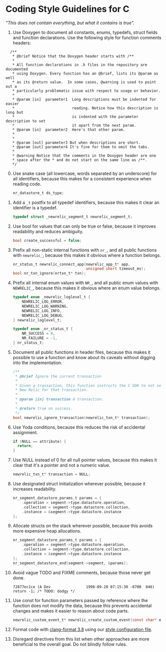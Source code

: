 # Coding Style Guidelines for C

_"This does not contain everything, but what it contains is true"._

1. Use Doxygen to document all constants, enums, typedefs, struct 
   fields and function declarations. Use the following style for function 
   comments headers:

```
  /**
   * @brief Notice that the Doxygen header starts with /**
   *
   * All function declarations in .h files in the repository are documented 
   * using Doxygen. Every function has an @brief, lists its @param as well
   * as its @return value.  In some cases, @warning is used to point out a
   * particularly problematic issue with respect to usage or behavior.  
   * 
   * @param [in]  parameter1  Long descriptions must be indented for easier 
   *                          reading. Notice how this description is long but 
   *                          is indented with the parameter description to set 
   *                          it apart from the next param.
   * @param [in]  parameter2  Here's that other param.
   *
   *
   * @param [out] parameter3 But when descriptions are short.
   * @param [out] parameter4 It's fine for them to omit the tabs.
   *
   * @warning Notice that the comments in the Doxygen header are one
   * space after the * and do not start on the same line as /**. 
   */
``` 

0. Use snake case (all lowercase, words separated by an underscore) for all
   identifiers, because this makes for a consistent experience when reading 
   code.
   ```c
   nr_datastore_t ds_type;
   ```

0. Add a `_t` postfix to all typedef identifiers, because this makes it clear an
   identifier is a typedef.
   ```c
   typedef struct _newrelic_segment_t newrelic_segment_t;
   ```

0. Use bool for values that can only be true or false, because it improves
   readability and reduces ambiguity.
   ```c
   bool create_successful = false;
   ```

0. Prefix all non-static internal functions with `nr_`, and all public functions
   with `newrelic_`, because this makes it obvious where a function belongs.
   ```c
   nr_status_t newrelic_connect_app(newrelic_app_t* app,
                                    unsigned short timeout_ms);
   bool nr_txn_ignore(nrtxn_t* txn);
   ```

0. Prefix all internal enum values with `NR_`, and all public enum values with
   `NEWRELIC_`, because this makes it obvious where an enum value belongs.
   ```c
   typedef enum _newrelic_loglevel_t {
       NEWRELIC_LOG_ERROR,
       NEWRELIC_LOG_WARNING,
       NEWRELIC_LOG_INFO,
       NEWRELIC_LOG_DEBUG,
   } newrelic_loglevel_t;

   typedef enum _nr_status_t {                                                     
       NR_SUCCESS = 0,                                                               
       NR_FAILURE = -1,                                                              
   } nr_status_t;  
   ```

0. Document all public functions in header files, because this makes it possible
   to use a function and know about its caveats without digging into the 
   implementation.
   ```c
   /**
    * @brief Ignore the current transaction
    *
    * Given a transaction, this function instructs the C SDK to not send data to
    * New Relic for that transaction.
    *
    * @param [in] transaction A transaction.
    *
    * @return true on success.
    */
   bool newrelic_ignore_transaction(newrelic_txn_t* transaction);
   ```

0. Use Yoda conditions, because this reduces the risk of accidental assignment.
   ```c
   if (NULL == attribute) {                                                      
     return;                                                                     
   } 
   ```

0. Use NULL instead of 0 for all null pointer values, because this makes it
   clear that it's a pointer and not a numeric value.
   ```c
   newrelic_txn_t* transaction = NULL;
   ```

0. Use designated struct initialization wherever possible, because it increases
   readability.
   ```c
   nr_segment_datastore_params_t params = {
       .operation = segment->type.datastore.operation,
       .collection = segment->type.datastore.collection,
       .instance = &segment->type.datastore.instance
   };
   ```

0. Allocate structs on the stack wherever possible, because this avoids more
   expensive heap allocations.
   ```c
   nr_segment_datastore_params_t params = {
       .operation = segment->type.datastore.operation,
       .collection = segment->type.datastore.collection,
       .instance = &segment->type.datastore.instance
   };
   nr_segment_datastore_end(segment->segment, &params);
   ```

0. Avoid vague TODO and FIXME comments, because those never get done.
   ```
   72877ec1ce (A Dev                1998-09-20 07:15:30 -0700  846)   return -1; /* TODO: dodgy */
   ```

0. Use const for function parameters passed by reference where the function
   does not modify the data, because this prevents accidental changes and makes
   it easier to reason about code parts.
   ```c
   newrelic_custom_event_t* newrelic_create_custom_event(const char* event_type);
   ```

0. Format code with
   [clang-format 3.8](http://releases.llvm.org/3.8.0/tools/clang/docs/ClangFormat.html) 
   using our [style configuration file](.clang-format).

0. Disregard directives from this list when other approaches are more
   beneficial to the overall goal. Do not blindly follow rules.
